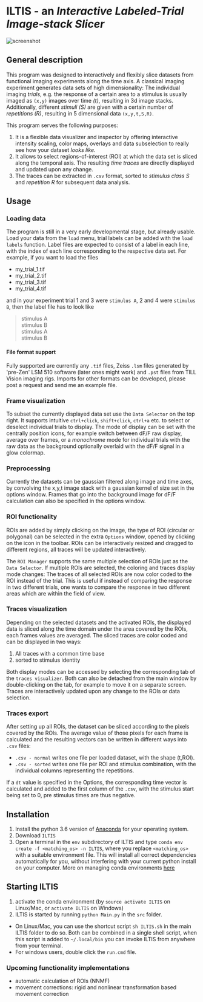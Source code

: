 # ILTIS - an _Interactive Labeled-Trial Image-stack Slicer_

![screenshot](https://github.com/grg2rsr/ILTIS/blob/master/docs/screenshot.png  "ILTIS screenshot")

## General description

This program was designed to interactively and flexibly slice datasets from functional imaging experiments along the time axis. A classical imaging experiment generates data sets of high dimensionality: The individual imaging _trials_, e.g. the response of a certain area to a stimulus is usually imaged as `(x,y)` images over time _(t)_, resulting in 3d image stacks. Additionally, different _stimuli (S)_ are given with a certain number of _repetitions (R)_, resulting in 5 dimensional data `(x,y,t,S,R)`.

This program serves the following purposes:

1.  It is a flexible data visualizer and inspector by offering interactive intensity scaling, color maps, overlays and data subselection to really see how your dataset _looks like_.
2.  It allows to select regions-of-interest (ROI) at which the data set is sliced along the temporal axis. The resulting _time traces_ are directly displayed and updated upon any change.
3. The traces can be extracted in `.csv` format, sorted to  _stimulus class S_ and _repetition R_ for subsequent data analysis.

## Usage
### Loading data
The program is still in a very early developmental stage, but already usable. Load your data from the `load` menu, trial labels can be added with the `load labels` function. Label files are expected to consist of a label in each line, with the index of each line corresponding to the respective data set. For example, if you want to load the files

+ my_trial_1.tif
+ my_trial_2.tif
+ my_trial_3.tif
+ my_trial_4.tif

and in your experiment trial 1 and 3 were `stimulus A`, 2 and 4 were `stimulus B`, then the label file has to look like

> stimulus A  
stimulus B  
stimulus A  
stimulus B  

#### File format support
Fully supported are currently any `.tif` files,  Zeiss `.lsm` files generated by 'pre-Zen' LSM 510 software (later ones might work) and `.pst` files from TILL Vision imaging rigs. Imports for other formats can be developed, please post a request and send me an example file.

### Frame visualization
To subset the currently displayed data set use the `Data Selector` on the top right. It supports intuitive `ctrl+click`, `shift+click`, `ctrl+a` etc. to select or deselect individual trials to display. The mode of display can be set with the centrally position icons, for example switch between dF/F raw display, average over frames, or a _monochrome_ mode for individual trials with the raw data as the background optionally overlaid with the dF/F signal in a glow colormap.

### Preprocessing
Currently the datasets can be gaussian filtered along image and time axes, by convolving the x,y,t image stack with a gaussian kernel of size set in the options window. Frames that go into the background image for dF/F calculation can also be specified in the options window.

### ROI functionality
ROIs are added by simply clicking on the image, the type of ROI (circular or polygonal) can be selected in the extra `Options` window, opened by clicking on the icon in the toolbar. ROIs can be interactively resized and dragged to different regions, all traces will be updated interactively.

The `ROI Manager` supports the same multiple selection of ROIs just as the `Data Selector`. If multiple ROIs are selected, the coloring and traces display mode changes: The traces of all selected ROIs are now color coded to the ROI instead of the trial. This is useful if instead of comparing the response in two different trials, one wants to compare the response in two different areas which are within the field of view.


### Traces visualization
Depending on the selected datasets and the activated ROIs, the displayed data is sliced along the time domain under the area covered by the ROIs, each frames values are averaged. The sliced traces are color coded and can be displayed in two ways:

1) All traces with a common time base
2) sorted to stimulus identity

Both display modes can be accessed by selecting the corresponding tab of the `traces visualizer`. Both can also be detached from the main window by double-clicking on the tab, for example to move it on a separate screen. Traces are interactively updated upon any change to the ROIs or data selection.

### Traces export
After setting up all ROIs, the dataset can be sliced according to the pixels covered by the ROIs. The average value of those pixels for each frame is calculated and the resulting vectors can be written in different ways into `.csv` files:

+ `.csv - normal` writes one file per loaded dataset, with the shape (t,ROI).
+ `.csv - sorted` writes one file per ROI and stimulus combination, with the individual columns representing the repetitions.

If a `dt` value is specified in the Options, the corresponding time vector is calculated and added to the first column of the `.csv`, with the stimulus start being set to 0, pre stimulus times are thus negative.


## Installation
1. Install the python 3.6 version of [Anaconda](https://www.continuum.io/downloads) for your operating system.
2. Download `ILTIS`
3. Open a terminal in the `env` subdirectory of ILTIS and type `conda env create -f <matching_os> -n ILTIS`, where you replace `<matching_os>` with a suitable environment file. This will install all correct dependencies automatically for you, without interfering with your current python install on your computer. More on managing conda environments [here](https://conda.io/docs/user-guide/tasks/manage-environments.html)

## Starting ILTIS
1. activate the conda environment (by `source activate ILTIS` on Linux/Mac, or `activate ILTIS` on Windows)
2. ILTIS is started by running `python Main.py` in the `src` folder.
  + On Linux/Mac, you can use the shortcut script `sh ILTIS.sh` in the main ILTIS folder to do so. Both can be combined in a single shell script, when this script is added to `~/.local/bin` you can invoke ILTIS from anywhere from your terminal.
  + For windows users, double click the `run.cmd` file.

<!-- ## Starting ILTIS
### Windows
double click `run.cmd` // currently not implemented!
### Linux
// make launcher -->

### Upcoming functionality implementations
+ automatic calculation of ROIs (NNMF)
+ movement corrections: rigid and nonlinear transformation based movement correction

